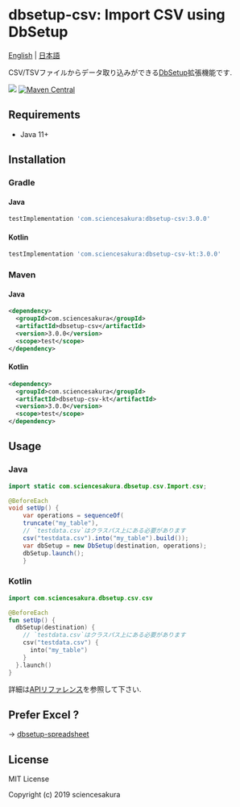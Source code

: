 # dbsetup-csv: Import CSV using DbSetup

[English](README.md) | [日本語](README.ja.md)

CSV/TSVファイルからデータ取り込みができる[DbSetup](http://dbsetup.ninja-squad.com/)拡張機能です.

![](https://github.com/sciencesakura/dbsetup-csv/actions/workflows/check.yaml/badge.svg) [![Maven Central](https://maven-badges.herokuapp.com/maven-central/com.sciencesakura/dbsetup-csv/badge.svg)](https://maven-badges.herokuapp.com/maven-central/com.sciencesakura/dbsetup-csv)

## Requirements

* Java 11+

## Installation

### Gradle

#### Java

```groovy
testImplementation 'com.sciencesakura:dbsetup-csv:3.0.0'
```

#### Kotlin

```groovy
testImplementation 'com.sciencesakura:dbsetup-csv-kt:3.0.0'
```

### Maven

#### Java

```xml
<dependency>
  <groupId>com.sciencesakura</groupId>
  <artifactId>dbsetup-csv</artifactId>
  <version>3.0.0</version>
  <scope>test</scope>
</dependency>
```

#### Kotlin

```xml
<dependency>
  <groupId>com.sciencesakura</groupId>
  <artifactId>dbsetup-csv-kt</artifactId>
  <version>3.0.0</version>
  <scope>test</scope>
</dependency>
```

## Usage

### Java

```java
import static com.sciencesakura.dbsetup.csv.Import.csv;

@BeforeEach
void setUp() {
    var operations = sequenceOf(
    truncate("my_table"),
    // `testdata.csv`はクラスパス上にある必要があります
    csv("testdata.csv").into("my_table").build());
    var dbSetup = new DbSetup(destination, operations);
    dbSetup.launch();
    }
```

### Kotlin

```kotlin
import com.sciencesakura.dbsetup.csv.csv

@BeforeEach
fun setUp() {
  dbSetup(destination) {
    // `testdata.csv`はクラスパス上にある必要があります
    csv("testdata.csv") {
      into("my_table")
    }
  }.launch()
}
```

詳細は[APIリファレンス](https://sciencesakura.github.io/dbsetup-csv/)を参照して下さい.

## Prefer Excel ?

→ [dbsetup-spreadsheet](https://github.com/sciencesakura/dbsetup-spreadsheet)

## License

MIT License

Copyright (c) 2019 sciencesakura
